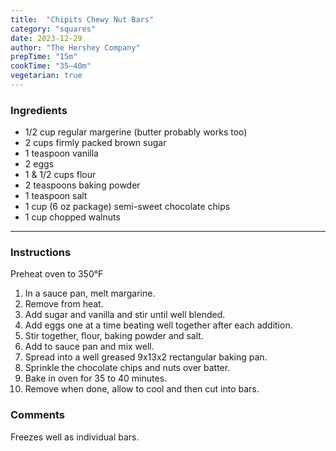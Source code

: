 ```yaml
---
title:  "Chipits Chewy Nut Bars"
category: "squares"
date: 2023-12-29
author: "The Hershey Company"
prepTime: "15m"
cookTime: "35–40m"
vegetarian: true
---
```


### Ingredients

- 1/2 cup regular margerine (butter probably works too)
- 2 cups firmly packed brown sugar
- 1 teaspoon vanilla
- 2 eggs
- 1 & 1/2 cups flour
- 2 teaspoons baking powder
- 1 teaspoon salt
- 1 cup (6 oz package) semi-sweet chocolate chips
- 1 cup chopped walnuts

---

### Instructions

Preheat oven to 350°F

1. In a sauce pan, melt margarine.
2. Remove from heat. 
3. Add sugar and vanilla and stir until well blended.
4. Add eggs one at a time beating well together after each addition.
5. Stir together, flour, baking powder and salt.
6. Add to sauce pan and mix well.
7. Spread into a well greased 9x13x2 rectangular baking pan.
8. Sprinkle the chocolate chips and nuts over batter.
9. Bake in oven for 35 to 40 minutes.
10. Remove when done, allow to cool and then cut into bars.

### Comments

Freezes well as individual bars. 